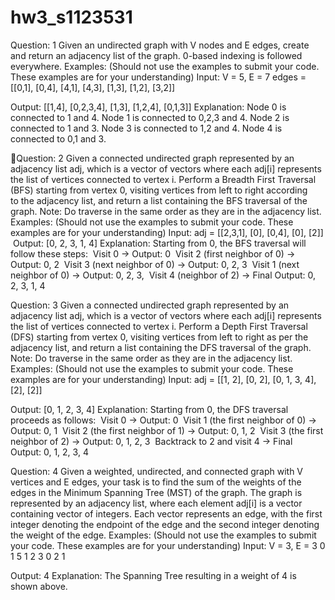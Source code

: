 # hw3_s1123531

Question: 1
Given an undirected graph with V nodes and E edges, create and return an adjacency list of the graph. 0-based indexing is followed everywhere.
Examples: (Should not use the examples to submit your code. These examples are for your understanding)
Input: V = 5, E = 7 edges = [[0,1], [0,4], [4,1], [4,3], [1,3], [1,2], [3,2]]

Output: 
[[1,4], [0,2,3,4], [1,3], [1,2,4], [0,1,3]]
Explanation:
Node 0 is connected to 1 and 4. Node 1 is connected to 0,2,3 and 4. Node 2 is connected to 1 and 3. Node 3 is connected to 1,2 and 4. Node 4 is connected to 0,1 and 3.



Question: 2
Given a connected undirected graph represented by an adjacency list adj, which is a vector of vectors where each adj[i] represents the list of vertices connected to vertex i. Perform a Breadth First Traversal (BFS) starting from vertex 0, visiting vertices from left to right according to the adjacency list, and return a list containing the BFS traversal of the graph.
Note: Do traverse in the same order as they are in the adjacency list.
Examples: (Should not use the examples to submit your code. These examples are for your understanding)
Input: adj = [[2,3,1], [0], [0,4], [0], [2]]
 Output: [0, 2, 3, 1, 4] Explanation: 
Starting from 0, the BFS traversal will follow these steps:  Visit 0 → Output: 0  Visit 2 (first neighbor of 0) → Output: 0, 2  Visit 3 (next neighbor of 0) → Output: 0, 2, 3  Visit 1 (next neighbor of 0) → Output: 0, 2, 3,  Visit 4 (neighbor of 2) → Final Output: 0, 2, 3, 1, 4


Question: 3
Given a connected undirected graph represented by an adjacency list adj, which is a vector of vectors where each adj[i] represents the list of vertices connected to vertex i. Perform a Depth First Traversal (DFS) starting from vertex 0, visiting vertices from left to right as per the adjacency list, and return a list containing the DFS traversal of the graph.
Note: Do traverse in the same order as they are in the adjacency list.
Examples: (Should not use the examples to submit your code. These examples are for your understanding)
Input: adj = [[1, 2], [0, 2], [0, 1, 3, 4], [2], [2]]

Output: [0, 1, 2, 3, 4]
Explanation: 
Starting from 0, the DFS traversal proceeds as follows:  Visit 0 → Output: 0  Visit 1 (the first neighbor of 0) → Output: 0, 1  Visit 2 (the first neighbor of 1) → Output: 0, 1, 2  Visit 3 (the first neighbor of 2) → Output: 0, 1, 2, 3  Backtrack to 2 and visit 4 → Final Output: 0, 1, 2, 3, 4


Question: 4
Given a weighted, undirected, and connected graph with V vertices and E edges, your task is to find the sum of the weights of the edges in the Minimum Spanning Tree (MST) of the graph. The graph is represented by an adjacency list, where each element adj[i] is a vector containing vector of integers. Each vector represents an edge, with the first integer denoting the endpoint of the edge and the second integer denoting the weight of the edge.
Examples: (Should not use the examples to submit your code. These examples are for your understanding)
Input:
V = 3, E = 3
0 1 5
1 2 3
0 2 1

Output:
4
Explanation:
The Spanning Tree resulting in a weight of 4 is shown above.
